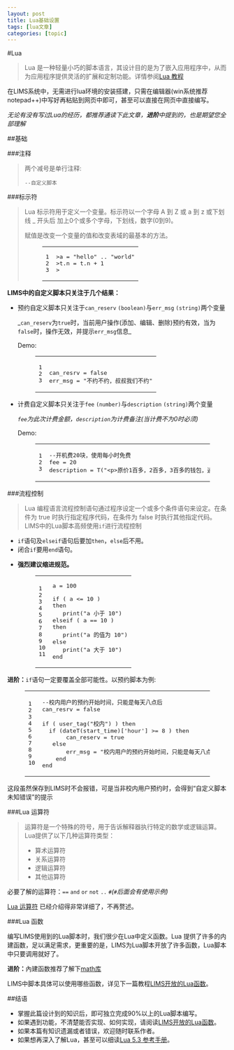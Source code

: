 ```yaml
---
layout: post
title: Lua基础设置 
tags: [lua文章]
categories: [topic]
---
```

<p>#Lua</p>
<blockquote>
<p>Lua 是一种轻量小巧的脚本语言，其设计目的是为了嵌入应用程序中，从而为应用程序提供灵活的扩展和定制功能。详情参阅<a href="http://www.runoob.com/lua/lua-tutorial.html" target="_blank" rel="noopener noreferrer">Lua 教程</a></p>
</blockquote>
<p>在LIMS系统中，无需进行lua环境的安装搭建，只需在编辑器(win系统推荐notepad++)中写好再粘贴到网页中即可，甚至可以直接在网页中直接编写。</p>
<p><em>无论有没有写过Lua的经历，都推荐通读下此文章，<strong>进阶</strong>中提到的，也是期望您全部理解</em></p>
<p>##基础</p>
<p>###注释</p>
<blockquote>
<p>两个减号是单行注释:</p>
<pre><code>--自定义脚本
</code></pre></blockquote>
<p>###标示符</p>
<blockquote>
<p>Lua 标示符用于定义一个变量。标示符以一个字母 A 到 Z 或 a 到 z 或下划线 _ 开头后    加上0个或多个字母，下划线，数字(0到9)。</p>
<p>赋值是改变一个变量的值和改变表域的最基本的方法。</p>
<figure class="highlight plain"><table><tbody><tr><td class="gutter"><pre><span class="line">1</span><br/><span class="line">2</span><br/><span class="line">3</span><br/></pre></td><td class="code"><pre><span class="line">&gt;a = &#34;hello&#34; .. &#34;world&#34;</span><br/><span class="line">&gt;t.n = t.n + 1</span><br/><span class="line">&gt;</span><br/></pre></td></tr></tbody></table></figure>
</blockquote>
<p><strong>LIMS中的自定义脚本只关注于几个结果：</strong></p>
<ul>
<li><p>预约自定义脚本只关注于<code>can_reserv</code> <code>(boolean)</code>与<code>err_msg</code> <code>(string)</code>两个变量</p>
<p>_<code>can_reserv</code>为<code>true</code>时，当前用户操作(添加、编辑、删除)预约有效，当为<code>false</code>时，操作无效，并提示<code>err_msg</code>信息_</p>
<p>Demo:</p>
<figure class="highlight lua"><table><tbody><tr><td class="gutter"><pre><span class="line">1</span><br/><span class="line">2</span><br/><span class="line">3</span><br/></pre></td><td class="code"><pre><span class="line"></span><br/><span class="line">can_resrv = <span class="literal">false</span></span><br/><span class="line">err_msg = <span class="string">&#34;不约不约，叔叔我们不约&#34;</span></span><br/></pre></td></tr></tbody></table></figure>
</li>
<li><p>计费自定义脚本只关注于<code>fee</code> <code>(number)</code>与<code>description</code> <code>(string)</code>两个变量</p>
<p><em><code>fee</code>为此次计费金额，<code>description</code>为计费备注(当计费不为0时必须)</em></p>
<p>Demo:</p>
<figure class="highlight lua"><table><tbody><tr><td class="gutter"><pre><span class="line">1</span><br/><span class="line">2</span><br/><span class="line">3</span><br/></pre></td><td class="code"><pre><span class="line"><span class="comment">--开机费20块，使用每小时免费</span></span><br/><span class="line">fee = <span class="number">20</span></span><br/><span class="line">description = T(<span class="string">&#34;&lt;p&gt;原价1百多，2百多，3百多的钱包，通通20块&lt;/p&gt;&#34;</span>)</span><br/></pre></td></tr></tbody></table></figure>
</li>
</ul>
<p>###流程控制</p>
<blockquote>
<p>Lua 编程语言流程控制语句通过程序设定一个或多个条件语句来设定。在条件为 true 时执行指定程序代码，在条件为 false 时执行其他指定代码。LIMS中的Lua脚本高频使用<code>if</code>进行流程控制</p>
</blockquote>
<ul>
<li><code>if</code>语句及<code>elseif</code>语句后要加<code>then</code>，<code>else</code>后不用。</li>
<li>闭合<code>if</code>要用<code>end</code>语句。</li>
<li><p><strong>强烈建议缩进规范。</strong></p>
<figure class="highlight lua"><table><tbody><tr><td class="gutter"><pre><span class="line">1</span><br/><span class="line">2</span><br/><span class="line">3</span><br/><span class="line">4</span><br/><span class="line">5</span><br/><span class="line">6</span><br/><span class="line">7</span><br/><span class="line">8</span><br/><span class="line">9</span><br/><span class="line">10</span><br/><span class="line">11</span><br/></pre></td><td class="code"><pre><span class="line">a = <span class="number">100</span></span><br/><span class="line"></span><br/><span class="line"><span class="keyword">if</span> ( a &lt;= <span class="number">10</span> ) </span><br/><span class="line"><span class="keyword">then</span></span><br/><span class="line">   <span class="built_in">print</span>(<span class="string">&#34;a 小于 10&#34;</span>)</span><br/><span class="line"><span class="keyword">elseif</span> ( a == <span class="number">10</span> ) </span><br/><span class="line"><span class="keyword">then</span></span><br/><span class="line">   <span class="built_in">print</span>(<span class="string">&#34;a 的值为 10&#34;</span>)</span><br/><span class="line"><span class="keyword">else</span></span><br/><span class="line">   <span class="built_in">print</span>(<span class="string">&#34;a 大于 10&#34;</span>)</span><br/><span class="line"><span class="keyword">end</span></span><br/></pre></td></tr></tbody></table></figure>
</li>
</ul>
<p><strong>进阶：</strong><code>if</code>语句一定要覆盖全部可能性。以预约脚本为例:</p>
<figure class="highlight lua"><table><tbody><tr><td class="gutter"><pre><span class="line">1</span><br/><span class="line">2</span><br/><span class="line">3</span><br/><span class="line">4</span><br/><span class="line">5</span><br/><span class="line">6</span><br/><span class="line">7</span><br/><span class="line">8</span><br/><span class="line">9</span><br/><span class="line">10</span><br/></pre></td><td class="code"><pre><span class="line"><span class="comment">--校内用户的预约开始时间，只能是每天八点后</span></span><br/><span class="line">can_resrv = <span class="literal">false</span></span><br/><span class="line"></span><br/><span class="line"><span class="keyword">if</span> ( user_tag(<span class="string">&#34;校内&#34;</span>) ) <span class="keyword">then</span></span><br/><span class="line">	<span class="keyword">if</span> (dateT(start_time)[<span class="string">&#39;hour&#39;</span>] &gt;= <span class="number">8</span> ) <span class="keyword">then</span></span><br/><span class="line">		can_reserv = <span class="literal">true</span></span><br/><span class="line">	<span class="keyword">else</span> </span><br/><span class="line">		err_msg = <span class="string">&#34;校内用户的预约开始时间，只能是每天八点后&#34;</span>;</span><br/><span class="line">	<span class="keyword">end</span></span><br/><span class="line"><span class="keyword">end</span></span><br/></pre></td></tr></tbody></table></figure>
<p>这段虽然保存到LIMS时不会报错，可是当非校内用户预约时，会得到“自定义脚本未知错误”的提示</p>
<p>###Lua 运算符</p>
<blockquote>
<p>运算符是一个特殊的符号，用于告诉解释器执行特定的数学或逻辑运算。<br/>Lua提供了以下几种运算符类型：</p>
<ul>
<li>算术运算符</li>
<li>关系运算符</li>
<li>逻辑运算符</li>
<li>其他运算符</li>
</ul>
</blockquote>
<p>必要了解的运算符：<code>==</code> <code>and</code> <code>or</code> <code>not</code> <code>..</code> <code>#</code><em>(<code>#</code>后面会有使用示例)</em></p>
<p><a href="http://www.runoob.com/lua/lua-miscellaneous-operator.html" target="_blank" rel="noopener noreferrer">Lua 运算符</a> 已经介绍得非常详细了，不再赘述。</p>
<p>###Lua 函数</p>
<p>编写LIMS使用到的Lua脚本时，我们很少在Lua中定义函数。Lua 提供了许多的内建函数，足以满足需求，更重要的是，LIMS为Lua脚本开放了许多函数，Lua脚本中只要调用就好了。</p>
<p><strong>进阶：</strong>內建函数推荐了解下<a href="http://www.runoob.com/manual/lua53doc/manual.html#6.7" target="_blank" rel="noopener noreferrer">math库</a></p>
<p>LIMS中脚本具体可以使用哪些函数，详见下一篇教程<a href="http://dev.genee.cn/doku.php/public/luafunc.md" target="_blank" rel="noopener noreferrer">LIMS开放的Lua函数</a>。</p>
<p>##结语</p>
<ul>
<li>掌握此篇设计到的知识后，即可独立完成90%以上的Lua脚本编写。</li>
<li>如果遇到功能，不清楚能否实现、如何实现，请阅读<a href="http://dev.genee.cn/doku.php/public/luafunc.md" target="_blank" rel="noopener noreferrer">LIMS开放的Lua函数</a>。</li>
<li>如果本篇有知识遗漏或者错误，欢迎随时联系作者。</li>
<li>如果想再深入了解Lua，甚至可以细读<a href="http://www.runoob.com/manual/lua53doc/contents.html" target="_blank" rel="noopener noreferrer">Lua 5.3 参考手册</a>。</li>
</ul>